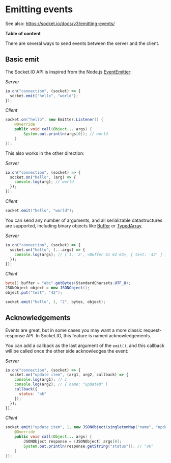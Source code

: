 # Emitting events

See also: https://socket.io/docs/v3/emitting-events/

**Table of content**

<!-- MACRO{toc} -->

There are several ways to send events between the server and the client.

## Basic emit

The Socket.IO API is inspired from the Node.js [EventEmitter](https://nodejs.org/docs/latest/api/events.html#events_events):

*Server*

```js
io.on("connection", (socket) => {
  socket.emit("hello", "world");
});
```

*Client*

```java
socket.on("hello", new Emitter.Listener() {
    @Override
    public void call(Object... args) {
        System.out.println(args[0]); // world
    }
});
```

This also works in the other direction:

*Server*

```js
io.on("connection", (socket) => {
  socket.on("hello", (arg) => {
    console.log(arg); // world
  });
});
```

*Client*

```java
socket.emit("hello", "world");
```

You can send any number of arguments, and all serializable datastructures are supported, including binary objects like [Buffer](https://nodejs.org/docs/latest/api/buffer.html#buffer_buffer) or [TypedArray](https://developer.mozilla.org/en-US/docs/Web/JavaScript/Reference/Global_Objects/TypedArray).

*Server*

```js
io.on("connection", (socket) => {
  socket.on("hello", (...args) => {
    console.log(args); // [ 1, '2', <Buffer 61 62 63>, { test: '42' } ]
  });
});
```

*Client*

```java
byte[] buffer = "abc".getBytes(StandardCharsets.UTF_8);
JSONObject object = new JSONObject();
object.put("test", "42");

socket.emit("hello", 1, "2", bytes, object);
```

## Acknowledgements

Events are great, but in some cases you may want a more classic request-response API. In Socket.IO, this feature is named acknowledgements.

You can add a callback as the last argument of the `emit()`, and this callback will be called once the other side acknowledges the event:

*Server*

```js
io.on("connection", (socket) => {
  socket.on("update item", (arg1, arg2, callback) => {
    console.log(arg1); // 1
    console.log(arg2); // { name: "updated" }
    callback({
      status: "ok"
    });
  });
});
```

*Client*

```java
socket.emit("update item", 1, new JSONObject(singletonMap("name", "updated")), new Ack() {
    @Override
    public void call(Object... args) {
        JSONObject response = (JSONObject) args[0];
        System.out.println(response.getString("status")); // "ok"
    }
});
```

